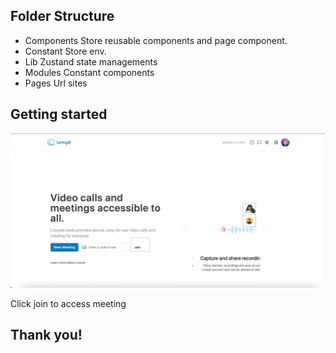 ## Folder Structure

- Components
  Store reusable components and page component.
- Constant
  Store env.
- Lib
  Zustand state managements
- Modules
  Constant components
- Pages
  Url sites

## Getting started

![Landing Page](/public/looyal.png)

Click join to access meeting

## Thank you!

